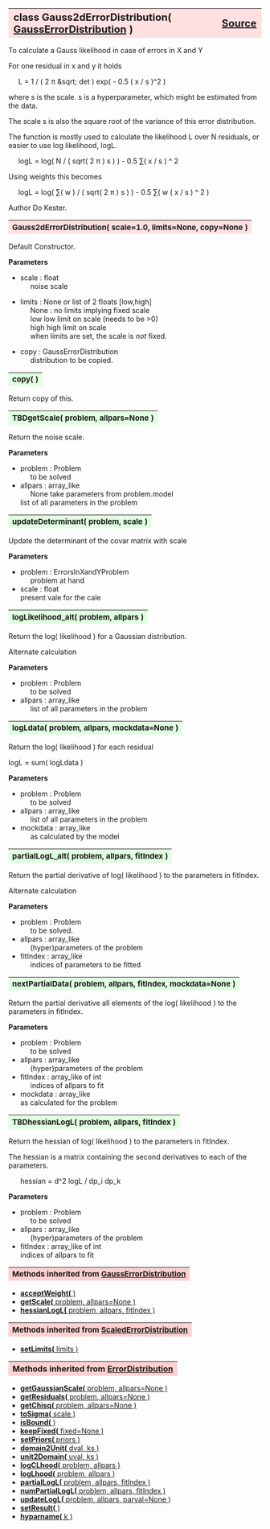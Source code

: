 ---
---
<br><br>

<a name="Gauss2dErrorDistribution"></a>
<table><thead style="background-color:#FFE0E0; width:100%; font-size:20px"><tr><th style="text-align:left">
<strong>class Gauss2dErrorDistribution(</strong> <a href="./GaussErrorDistribution.html">GaussErrorDistribution</a> )</th><th style="text-align:right"><a href=https://github.com/dokester/BayesicFitting/blob/master/BayesicFitting/source/Gauss2dErrorDistribution.py target=_blank>Source</a></th></tr></thead></table>
<p>

To calculate a Gauss likelihood in case of errors in X and Y

For one residual in x and y it holds

&nbsp;&nbsp;&nbsp;&nbsp; L = 1 / ( 2 &pi; &sqrt; det ) exp( - 0.5 ( x / s )^2 )<br>

where s is the scale.
s is a hyperparameter, which might be estimated from the data.

The scale s is also the square root of the variance of this error distribution.

The function is mostly used to calculate the likelihood L over N residuals,
or easier to use log likelihood, logL.

&nbsp;&nbsp;&nbsp;&nbsp; logL = log( N / ( sqrt( 2 &pi; ) s )  ) - 0.5 &sum;( x / s ) ^ 2<br>

Using weights this becomes

&nbsp;&nbsp;&nbsp;&nbsp; logL = log( &sum;( w ) / ( sqrt( 2 &pi; ) s )  ) - 0.5 &sum;( w ( x / s ) ^ 2 )<br>


Author       Do Kester.


<a name="Gauss2dErrorDistribution"></a>
<table><thead style="background-color:#FFE0E0; width:100%; font-size:15px"><tr><th style="text-align:left">
<strong>Gauss2dErrorDistribution(</strong> scale=1.0, limits=None, copy=None )
</th></tr></thead></table>
<p>

Default Constructor.

<b>Parameters</b>

* scale  :  float<br>
&nbsp;&nbsp;&nbsp;&nbsp; noise scale<br>
* limits  :  None or list of 2 floats [low,high]<br>
&nbsp;&nbsp;&nbsp;&nbsp; None : no limits implying fixed scale<br>
&nbsp;&nbsp;&nbsp;&nbsp; low     low limit on scale (needs to be >0)<br>
&nbsp;&nbsp;&nbsp;&nbsp; high    high limit on scale<br>
&nbsp;&nbsp;&nbsp;&nbsp; when limits are set, the scale is *not* fixed.<br>

* copy  :  GaussErrorDistribution<br>
&nbsp;&nbsp;&nbsp;&nbsp; distribution to be copied.<br>


<a name="copy"></a>
<table><thead style="background-color:#E0FFE0; width:100%; font-size:15px"><tr><th style="text-align:left">
<strong>copy(</strong> )
</th></tr></thead></table>
<p>
Return copy of this. 

<a name="TBDgetScale"></a>
<table><thead style="background-color:#E0FFE0; width:100%; font-size:15px"><tr><th style="text-align:left">
<strong>TBDgetScale(</strong> problem, allpars=None ) 
</th></tr></thead></table>
<p>

Return the noise scale.

<b>Parameters</b>

* problem  :  Problem<br>
&nbsp;&nbsp;&nbsp;&nbsp; to be solved<br>
* allpars  :  array_like<br>
&nbsp;&nbsp;&nbsp;&nbsp; None take parameters from problem.model<br>
    list of all parameters in the problem

<a name="updateDeterminant"></a>
<table><thead style="background-color:#E0FFE0; width:100%; font-size:15px"><tr><th style="text-align:left">
<strong>updateDeterminant(</strong> problem, scale ) 
</th></tr></thead></table>
<p>

Update the determinant of the covar matrix with scale

<b>Parameters</b>

* problem  :  ErrorsInXandYProblem<br>
&nbsp;&nbsp;&nbsp;&nbsp; problem at hand<br>
* scale  :  float<br>
    present vale for the cale

<a name="logLikelihood_alt"></a>
<table><thead style="background-color:#E0FFE0; width:100%; font-size:15px"><tr><th style="text-align:left">
<strong>logLikelihood_alt(</strong> problem, allpars ) 
</th></tr></thead></table>
<p>

Return the log( likelihood ) for a Gaussian distribution.

Alternate calculation

<b>Parameters</b>

* problem  :  Problem<br>
&nbsp;&nbsp;&nbsp;&nbsp; to be solved<br>
* allpars  :  array_like<br>
&nbsp;&nbsp;&nbsp;&nbsp; list of all parameters in the problem<br>


<a name="logLdata"></a>
<table><thead style="background-color:#E0FFE0; width:100%; font-size:15px"><tr><th style="text-align:left">
<strong>logLdata(</strong> problem, allpars, mockdata=None ) 
</th></tr></thead></table>
<p>

Return the log( likelihood ) for each residual

logL = sum( logLdata )

<b>Parameters</b>

* problem  :  Problem<br>
&nbsp;&nbsp;&nbsp;&nbsp; to be solved<br>
* allpars  :  array_like<br>
&nbsp;&nbsp;&nbsp;&nbsp; list of all parameters in the problem<br>
* mockdata  :  array_like<br>
&nbsp;&nbsp;&nbsp;&nbsp; as calculated by the model<br>


<a name="partialLogL_alt"></a>
<table><thead style="background-color:#E0FFE0; width:100%; font-size:15px"><tr><th style="text-align:left">
<strong>partialLogL_alt(</strong> problem, allpars, fitIndex ) 
</th></tr></thead></table>
<p>

Return the partial derivative of log( likelihood ) to the parameters in fitIndex.

Alternate calculation

<b>Parameters</b>

* problem  :  Problem<br>
&nbsp;&nbsp;&nbsp;&nbsp; to be solved.<br>
* allpars  :  array_like<br>
&nbsp;&nbsp;&nbsp;&nbsp; (hyper)parameters of the problem<br>
* fitIndex  :  array_like<br>
&nbsp;&nbsp;&nbsp;&nbsp; indices of parameters to be fitted<br>


<a name="nextPartialData"></a>
<table><thead style="background-color:#E0FFE0; width:100%; font-size:15px"><tr><th style="text-align:left">
<strong>nextPartialData(</strong> problem, allpars, fitIndex, mockdata=None ) 
</th></tr></thead></table>
<p>

Return the partial derivative all elements of the log( likelihood )
to the parameters in fitIndex.

<b>Parameters</b>

* problem  :  Problem<br>
&nbsp;&nbsp;&nbsp;&nbsp; to be solved<br>
* allpars  :  array_like<br>
&nbsp;&nbsp;&nbsp;&nbsp; (hyper)parameters of the problem<br>
* fitIndex  :  array_like of int<br>
&nbsp;&nbsp;&nbsp;&nbsp; indices of allpars to fit<br>
* mockdata  :  array_like<br>
    as calculated for the problem

<a name="TBDhessianLogL"></a>
<table><thead style="background-color:#E0FFE0; width:100%; font-size:15px"><tr><th style="text-align:left">
<strong>TBDhessianLogL(</strong> problem, allpars, fitIndex ) 
</th></tr></thead></table>
<p>

Return the hessian of log( likelihood ) to the parameters in fitIndex.

The hessian is a matrix containing the second derivatives to each
of the parameters.

&nbsp;&nbsp;&nbsp;&nbsp;&nbsp; hessian = d^2 logL / dp_i dp_k<br>

<b>Parameters</b>

* problem  :  Problem<br>
&nbsp;&nbsp;&nbsp;&nbsp; to be solved<br>
* allpars  :  array_like<br>
&nbsp;&nbsp;&nbsp;&nbsp; (hyper)parameters of the problem<br>
* fitIndex  :  array_like of int<br>
    indices of allpars to fit

<table><thead style="background-color:#FFD0D0; width:100%; font-size:15px"><tr><th style="text-align:left">
<strong>Methods inherited from</strong> <a href="./GaussErrorDistribution.html">GaussErrorDistribution</a></th></tr></thead></table>


* [<strong>acceptWeight(</strong> )](./GaussErrorDistribution.md#acceptWeight)
* [<strong>getScale(</strong> problem, allpars=None ) ](./GaussErrorDistribution.md#getScale)
* [<strong>hessianLogL(</strong> problem, allpars, fitIndex ) ](./GaussErrorDistribution.md#hessianLogL)


<table><thead style="background-color:#FFD0D0; width:100%; font-size:15px"><tr><th style="text-align:left">
<strong>Methods inherited from</strong> <a href="./ScaledErrorDistribution.html">ScaledErrorDistribution</a></th></tr></thead></table>


* [<strong>setLimits(</strong> limits ) ](./ScaledErrorDistribution.md#setLimits)


<table><thead style="background-color:#FFD0D0; width:100%"><tr><th style="text-align:left">
<strong>Methods inherited from</strong> <a href="./ErrorDistribution.html">ErrorDistribution</a></th></tr></thead></table>


* [<strong>getGaussianScale(</strong> problem, allpars=None ) ](./ErrorDistribution.md#getGaussianScale)
* [<strong>getResiduals(</strong> problem, allpars=None )](./ErrorDistribution.md#getResiduals)
* [<strong>getChisq(</strong> problem, allpars=None )](./ErrorDistribution.md#getChisq)
* [<strong>toSigma(</strong> scale ) ](./ErrorDistribution.md#toSigma)
* [<strong>isBound(</strong> ) ](./ErrorDistribution.md#isBound)
* [<strong>keepFixed(</strong> fixed=None ) ](./ErrorDistribution.md#keepFixed)
* [<strong>setPriors(</strong> priors ) ](./ErrorDistribution.md#setPriors)
* [<strong>domain2Unit(</strong> dval, ks ) ](./ErrorDistribution.md#domain2Unit)
* [<strong>unit2Domain(</strong> uval, ks ) ](./ErrorDistribution.md#unit2Domain)
* [<strong>logCLhood(</strong> problem, allpars )](./ErrorDistribution.md#logCLhood)
* [<strong>logLhood(</strong> problem, allpars )](./ErrorDistribution.md#logLhood)
* [<strong>partialLogL(</strong> problem, allpars, fitIndex ) ](./ErrorDistribution.md#partialLogL)
* [<strong>numPartialLogL(</strong> problem, allpars, fitIndex ) ](./ErrorDistribution.md#numPartialLogL)
* [<strong>updateLogL(</strong> problem, allpars, parval=None )](./ErrorDistribution.md#updateLogL)
* [<strong>setResult(</strong> )](./ErrorDistribution.md#setResult)
* [<strong>hyparname(</strong> k ) ](./ErrorDistribution.md#hyparname)
